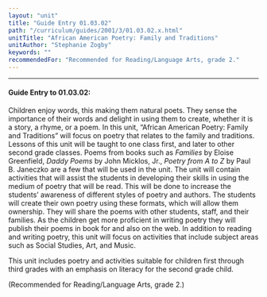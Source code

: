 ```yaml
---
layout: "unit"
title: "Guide Entry 01.03.02"
path: "/curriculum/guides/2001/3/01.03.02.x.html"
unitTitle: "African American Poetry: Family and Traditions"
unitAuthor: "Stephanie Zogby"
keywords: ""
recommendedFor: "Recommended for Reading/Language Arts, grade 2."
---
```

<body>
<hr/>
<h4>
Guide Entry to 01.03.02:
</h4>
<p>
Children enjoy words, this making them natural poets. They sense the importance of their words and delight in using them to create, whether it is a story, a rhyme, or a poem. In this unit, “African American Poetry: Family and Traditions” will focus on poetry that relates to the family and traditions. Lessons of this unit will be taught to one class first, and later to other second grade classes. Poems from books such as
<i>
Families
</i>
by Eloise Greenfield,
<i>
Daddy Poems
</i>
by John Micklos, Jr.,
<i>
Poetry from A to Z
</i>
by Paul B. Janeczko are a few that will be used in the unit. The unit will contain activities that will assist the students in developing their skills in using the medium of poetry that will be read. This will be done to increase the students’ awareness of different styles of poetry and authors. The students will create their own poetry using these formats, which will allow them ownership. They will share the poems with other students, staff, and their families. As the children get more proficient in writing poetry they will publish their poems in book for and also on the web. In addition to reading and writing poetry, this unit will focus on activities that include subject areas such as Social Studies, Art, and Music.
</p>
<p>
This unit includes poetry and activities suitable for children first through third grades with an emphasis on literacy for the second grade child.
</p>
<p>
(Recommended for Reading/Language Arts, grade 2.)
</p>
</body>